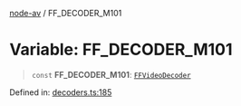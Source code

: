 [node-av](../globals.md) / FF\_DECODER\_M101

# Variable: FF\_DECODER\_M101

> `const` **FF\_DECODER\_M101**: [`FFVideoDecoder`](../type-aliases/FFVideoDecoder.md)

Defined in: [decoders.ts:185](https://github.com/seydx/av/blob/f8631fc881b394300b1479f511d55cf1c370a87f/src/constants/decoders.ts#L185)
